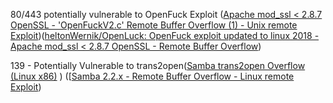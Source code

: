 80/443 potentially vulnerable to OpenFuck Exploit ([Apache mod_ssl < 2.8.7 OpenSSL - 'OpenFuckV2.c' Remote Buffer Overflow (1) - Unix remote Exploit](https://www.exploit-db.com/exploits/764))([heltonWernik/OpenLuck: OpenFuck exploit updated to linux 2018 - Apache mod_ssl < 2.8.7 OpenSSL - Remote Buffer Overflow](https://github.com/heltonWernik/OpenLuck))

139 - Potentially Vulnerable to trans2open([Samba trans2open Overflow (Linux x86)](https://www.rapid7.com/db/modules/exploit/linux/samba/trans2open/) )
([[Samba 2.2.x - Remote Buffer Overflow - Linux remote Exploit](https://www.exploit-db.com/exploits/7))
